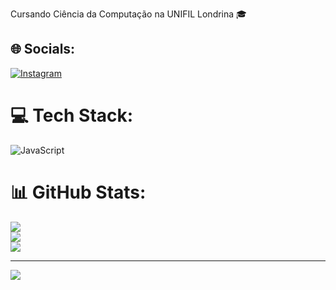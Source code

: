 Cursando Ciência da Computação na UNIFIL Londrina 🎓
## 🌐 Socials:
[![Instagram](https://img.shields.io/badge/Instagram-%23E4405F.svg?logo=Instagram&logoColor=white)](https://instagram.com/hds_enzo) 

# 💻 Tech Stack:
![JavaScript](https://img.shields.io/badge/javascript-%23323330.svg?style=for-the-badge&logo=javascript&logoColor=%23F7DF1E)
# 📊 GitHub Stats:
![](https://github-readme-stats.vercel.app/api?username=EnzoHorcai&theme=dark&hide_border=false&include_all_commits=false&count_private=false)<br/>
![](https://nirzak-streak-stats.vercel.app/?user=EnzoHorcai&theme=dark&hide_border=false)<br/>
![](https://github-readme-stats.vercel.app/api/top-langs/?username=EnzoHorcai&theme=dark&hide_border=false&include_all_commits=false&count_private=false&layout=compact)

---
[![](https://visitcount.itsvg.in/api?id=EnzoHorcai&icon=0&color=0)](https://visitcount.itsvg.in)

<!-- Proudly created with GPRM ( https://gprm.itsvg.in ) -->

